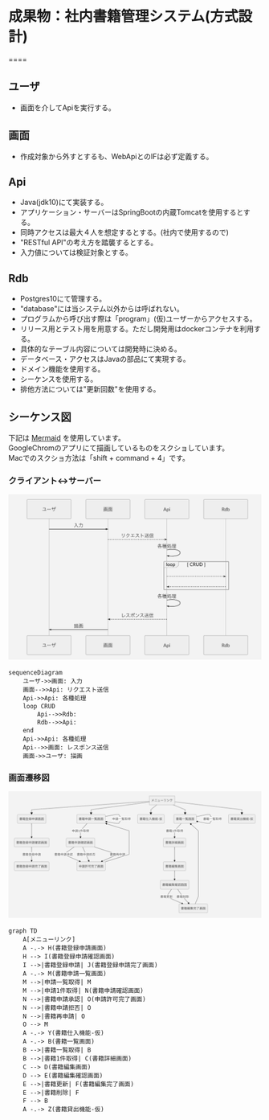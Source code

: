 # 成果物：社内書籍管理システム(方式設計)
====

## ユーザ
+ 画面を介してApiを実行する。

## 画面
+ 作成対象から外すとするも、WebApiとのIFは必ず定義する。

## Api
+ Java(jdk10)にて実装する。
+ アプリケーション・サーバーはSpringBootの内蔵Tomcatを使用するとする。
+ 同時アクセスは最大４人を想定するとする。(社内で使用するので)
+ "RESTful API"の考え方を踏襲するとする。
+ 入力値については検証対象とする。

## Rdb
+ Postgres10にて管理する。
+ "database"には当システム以外からは呼ばれない。
+ プログラムから呼び出す際は「program」(仮)ユーザーからアクセスする。
+ リリース用とテスト用を用意する。ただし開発用はdockerコンテナを利用する。
+ 具体的なテーブル内容については開発時に決める。
+ データベース・アクセスはJavaの部品にて実現する。
+ ドメイン機能を使用する。
+ シーケンスを使用する。
+ 排他方法については"更新回数"を使用する。

## シーケンス図

下記は [Mermaid](https://mermaidjs.github.io/) を使用しています。  
GoogleChromのアプリにて描画しているものをスクショしています。  
Macでのスクショ方法は「shift + command + 4」です。  

### クライアント<->サーバー

![overview image](./image/01.png?raw=true)

```mermaid
sequenceDiagram
    ユーザ->>画面: 入力  
    画面-->>Api: リクエスト送信  
    Api->>Api: 各種処理
    loop CRUD
        Api-->>Rdb: 
        Rdb-->>Api: 
    end
    Api->>Api: 各種処理
    Api-->>画面: レスポンス送信  
    画面->>ユーザ: 描画
```

### 画面遷移図

![overview image](./image/02.png?raw=true)

```mermaid
graph TD
	A[メニューリンク]
	A -.-> H(書籍登録申請画面)
	H --> I(書籍登録申請確認画面)
	I -->|書籍登録申請| J(書籍登録申請完了画面)
	A -.-> M(書籍申請一覧画面)
	M -->|申請一覧取得| M
	M -->|申請1件取得| N(書籍申請確認画面)
	N -->|書籍申請承認| O(申請許可完了画面)
	N -->|書籍申請拒否| O
	N -->|書籍再申請| O
	O --> M
	A -.-> Y(書籍仕入機能-仮)
	A -.-> B(書籍一覧画面)
	B -->|書籍一覧取得| B
	B -->|書籍1件取得| C(書籍詳細画面)
	C --> D(書籍編集画面)
	D --> E(書籍編集確認画面)
	E -->|書籍更新| F(書籍編集完了画面)
	E -->|書籍削除| F
	F --> B
	A -.-> Z(書籍貸出機能-仮)
```

